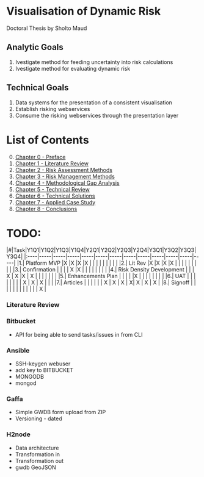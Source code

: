 # Visualisation of Dynamic Risk
Doctoral Thesis by Sholto Maud

## Analytic Goals
1. Ivestigate method for feeding uncertainty into risk calculations
2. Ivestigate method for evaluating dynamic risk

## Technical Goals
1. Data systems for the presentation of a consistent visualisation
2. Establish risking webservices
3. Consume the risking webservices through the presentation layer

# List of Contents

0. [Chapter 0 - Preface](/Chapters/Chapter0_Preface/README.md)
1. [Chapter 1 - Literature Review](/Chapters/Chapter1_LiteratureReview/README.md)
2. [Chapter 2 - Risk Assessment Methods](/Chapters/Chapter2_RiskAssessmentMethods/README.md)
3. [Chapter 3 - Risk Management Methods](/Chapters/Chapter3_RiskManagementMethods/README.md)
4. [Chapter 4 - Methodological Gap Analysis](/Chapters/Chapter4_MethodologicalGapAnalysis/README.md)
5. [Chapter 5 - Technical Review](/Chapters/Chapter5_TechnicalReview/README.md)
6. [Chapter 6 - Technical Solutions](/Chapters/Chapter6_TechnicalSolutions/README.md)
7. [Chapter 7 - Applied Case Study](/Chapters/Chapter7_AppliedCaseStudy/README.md)
8. [Chapter 8 - Conclusions](/Chapters/Chapter8_Conclusions/README.md)

# TODO:

|#|Task|Y1Q1|Y1Q2|Y1Q3|Y1Q4|Y2Q1|Y2Q2|Y2Q3|Y2Q4|Y3Q1|Y3Q2|Y3Q3|Y3Q4|
|:----|-----|-----|-----|-----|-----|-----|-----|-----|-----|-----|-----|-----|
|1.| Platform MVP |X |X |X |X | | | | | | | | |
|2.| Lit Rev |X |X |X |X | | | | | | | | |
|3.| Confirmation |  | | | X |X | | | | | | | |
|4.| Risk Density Development |  | | X | X |X | X | | | | | | |
|5.| Enhancements Plan |  | | |  |X | | | | | | | |
|6.| UAT |  | | | | | | | X | X | X | | |
|7.| Articles |  | | | | | X | X | X | X| X | X | X |
|8.| Signoff |  | | | | |  |  |  | |  |  | X |



### Literature Review

### Bitbucket
* API for being able to send tasks/issues in from CLI

### Ansible
* SSH-keygen webuser
* add key to BITBUCKET
* MONGODB
* mongod

### Gaffa
* Simple GWDB form upload from ZIP
* Versioning - dated

### H2node
* Data architecture
* Transformation in
* Transformation out
* gwdb GeoJSON
